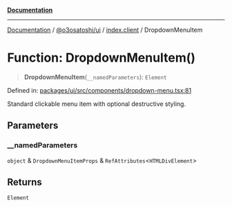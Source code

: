 [**Documentation**](../../../../README.md)

***

[Documentation](../../../../README.md) / [@o3osatoshi/ui](../../README.md) / [index.client](../README.md) / DropdownMenuItem

# Function: DropdownMenuItem()

> **DropdownMenuItem**(`__namedParameters`): `Element`

Defined in: [packages/ui/src/components/dropdown-menu.tsx:81](https://github.com/o3osatoshi/experiment/blob/04dfa58df6e48824a200a24d77afef7ce464e1ae/packages/ui/src/components/dropdown-menu.tsx#L81)

Standard clickable menu item with optional destructive styling.

## Parameters

### \_\_namedParameters

`object` & `DropdownMenuItemProps` & `RefAttributes`\<`HTMLDivElement`\>

## Returns

`Element`
